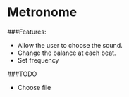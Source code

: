 # Metronome
###Features:
  - Allow the user to choose the sound.
  - Change the balance at each beat.
  - Set frequency

###TODO
  - Choose file
